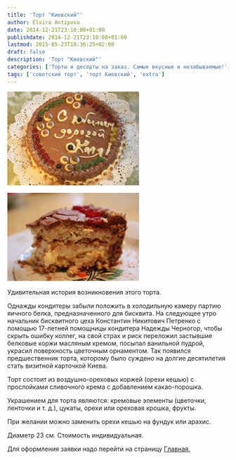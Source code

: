 ```yaml
---
title: 'Торт "Киевский"'
author: Elvira Antipova
date: 2014-12-21T23:10:08+01:00
publishdate: 2014-12-21T23:10:08+01:00
lastmod: 2015-05-23T18:36:25+02:00
draft: false
description: 'Торт "Киевский"'
categories: ['Торты и десерты на заказ. Самые вкусные и незабываемые!', 'Limited edition posts']
tags: ['советский торт', 'торт Киевский', 'extra']
---
```



[![IMG_6401 1](IMG_6401-1-300x213.jpg)](IMG_6401-1.jpg)
 
[![IMG_6452](IMG_6452-300x200.jpg)](IMG_6452.jpg)
 
Удивительная история возникновения этого торта.
 
Однажды кондитеры забыли положить в холодильную камеру партию яичного белка, предназначенного для бисквита. На следующее утро начальник бисквитного цеха Константин Никитович Петренко с помощью 17-летней помощницы кондитера Надежды Черногор, чтобы скрыть ошибку коллег, на свой страх и риск переложил застывшие белковые коржи масляным кремом, посыпал ванильной пудрой, украсил поверхность цветочным орнаментом. Так появился предшественник торта, которому было суждено на долгие десятилетия стать визитной карточкой Киева.
 
Торт состоит из воздушно-ореховых коржей (орехи кешью) с прослойками сливочного крема с добавлением какао-порошка.
 
Украшением для торта являются: кремовые элементы (цветочки, ленточки и т. д.), цукаты, орехи или ореховая крошка, фрукты.
 
При желании можно заменить орехи кешью на фундук или арахис.
 
Диаметр 23 см. Стоимость индивидуальная.
 
Для оформления заявки надо перейти на страницу [Главная.](../-s)
 

